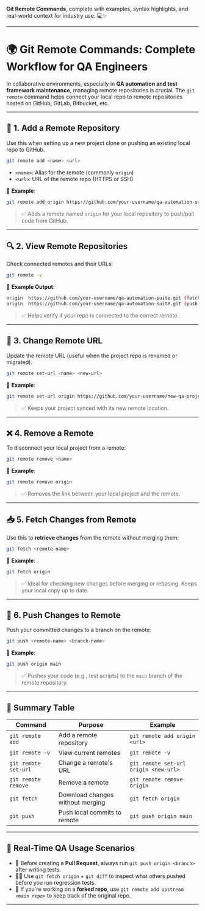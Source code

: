 **Git Remote Commands**, complete with examples, syntax highlights, and real-world context for industry use. 💻✨

---

# 🌍 Git Remote Commands: Complete Workflow for QA Engineers

In collaborative environments, especially in **QA automation and test framework maintenance**, managing remote repositories is crucial. The `git remote` command helps connect your local repo to remote repositories hosted on GitHub, GitLab, Bitbucket, etc.

---

## 🔧 1. Add a Remote Repository

Use this when setting up a new project clone or pushing an existing local repo to GitHub.

```bash
git remote add <name> <url>
```

- `<name>`: Alias for the remote (commonly `origin`)
- `<url>`: URL of the remote repo (HTTPS or SSH)

🧪 **Example**:

```bash
git remote add origin https://github.com/your-username/qa-automation-suite.git
```

> ✅ Adds a remote named `origin` for your local repository to push/pull code from GitHub.

---

## 🔍 2. View Remote Repositories

Check connected remotes and their URLs:

```bash
git remote -v
```

🧪 **Example Output**:

```bash
origin  https://github.com/your-username/qa-automation-suite.git (fetch)
origin  https://github.com/your-username/qa-automation-suite.git (push)
```

> ✅ Helps verify if your repo is connected to the correct remote.

---

## 🔄 3. Change Remote URL

Update the remote URL (useful when the project repo is renamed or migrated).

```bash
git remote set-url <name> <new-url>
```

🧪 **Example**:

```bash
git remote set-url origin https://github.com/your-username/new-qa-project.git
```

> ✅ Keeps your project synced with its new remote location.

---

## ❌ 4. Remove a Remote

To disconnect your local project from a remote:

```bash
git remote remove <name>
```

🧪 **Example**:

```bash
git remote remove origin
```

> ✅ Removes the link between your local project and the remote.

---

## 📥 5. Fetch Changes from Remote

Use this to **retrieve changes** from the remote without merging them:

```bash
git fetch <remote-name>
```

🧪 **Example**:

```bash
git fetch origin
```

> ✅ Ideal for checking new changes before merging or rebasing. Keeps your local copy up to date.

---

## 🚀 6. Push Changes to Remote

Push your committed changes to a branch on the remote:

```bash
git push <remote-name> <branch-name>
```

🧪 **Example**:

```bash
git push origin main
```

> ✅ Pushes your code (e.g., test scripts) to the `main` branch of the remote repository.

---

## 📌 Summary Table

| Command | Purpose | Example |
|--------|---------|---------|
| `git remote add` | Add a remote repository | `git remote add origin <url>` |
| `git remote -v` | View current remotes | `git remote -v` |
| `git remote set-url` | Change a remote's URL | `git remote set-url origin <new-url>` |
| `git remote remove` | Remove a remote | `git remote remove origin` |
| `git fetch` | Download changes without merging | `git fetch origin` |
| `git push` | Push local commits to remote | `git push origin main` |

---

## 🧠 Real-Time QA Usage Scenarios

- 🔁 Before creating a **Pull Request**, always run `git push origin <branch>` after writing tests.
- 🕵️‍♀️ Use `git fetch origin` + `git diff` to inspect what others pushed before you run regression tests.
- 🧪 If you're working on a **forked repo**, use `git remote add upstream <main repo>` to keep track of the original repo.

---

